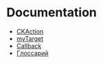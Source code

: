 # Documentation
* [CKAction](/CKAction)
* [myTarget](/Documentation/myTarget.md)
* [Callback](/Documentation/Callback/Callback_v11.md)
* [Глоссарий](/Documantation/glossary/glossary_ru.md)
